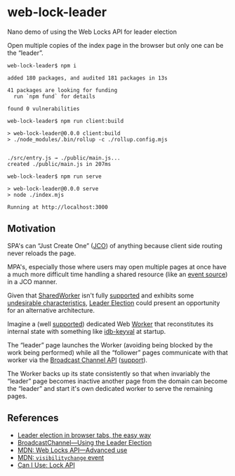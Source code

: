 # web-lock-leader

Nano demo of using the Web Locks API for leader election

Open multiple copies of the index page in the browser but only one can be the “leader”. 

```shell
web-lock-leader$ npm i

added 180 packages, and audited 181 packages in 13s

41 packages are looking for funding
  run `npm fund` for details

found 0 vulnerabilities

web-lock-leader$ npm run client:build
 
> web-lock-leader@0.0.0 client:build
> ./node_modules/.bin/rollup -c ./rollup.config.mjs


./src/entry.js → ./public/main.js...
created ./public/main.js in 207ms

web-lock-leader$ npm run serve

> web-lock-leader@0.0.0 serve
> node ./index.mjs

Running at http://localhost:3000
```

## Motivation

SPA's can “Just Create One” ([JCO](http://butunclebob.com/ArticleS.UncleBob.SingletonVsJustCreateOne)) of anything because client side routing never reloads the page. 

MPA's, especially those where users may open multiple pages at once have a much more difficult time handling a shared resource (like an [event source](https://html.spec.whatwg.org/multipage/server-sent-events.html#authoring-notes)) in a JCO manner. 

Given that [SharedWorker](https://developer.mozilla.org/en-US/docs/Web/API/SharedWorker) isn't fully [supported](https://caniuse.com/mdn-api_sharedworker) and exhibits some [undesirable characteristics](https://stackoverflow.com/questions/76237093/how-to-keep-sharedworker-alive-durning-reload-navigation), [Leader Election](https://en.wikipedia.org/wiki/Leader_election) could present an opportunity for an alternative architecture.

Imagine a (well [supported](https://caniuse.com/webworkers)) dedicated Web [Worker](https://developer.mozilla.org/en-US/docs/Web/API/Worker) that reconstitutes its internal state with something like [idb-keyval](https://github.com/jakearchibald/idb-keyval) at startup.

The “leader” page launches the Worker (avoiding being blocked by the work being performed) while all the “follower” pages communicate with that worker via the [Broadcast Channel API](https://developer.mozilla.org/en-US/docs/Web/API/Broadcast_Channel_API) ([support](https://caniuse.com/broadcastchannel)). 

The Worker backs up its state consistently so that when invariably the “leader” page becomes inactive another page from the domain can become the “leader” and start it's own dedicated worker to serve the remaining pages.    
## References
- [Leader election in browser tabs, the easy way](https://greenvitriol.com/posts/browser-leader)
- [BroadcastChannel—Using the Leader Election](https://github.com/pubkey/broadcast-channel#using-the-leaderelection)
- [MDN: Web Locks API—Advanced use](https://developer.mozilla.org/en-US/docs/Web/API/Web_Locks_API#advanced_use)
- [MDN: `visibilitychange` event](https://developer.mozilla.org/en-US/docs/Web/API/Document/visibilitychange_event)
- [Can I Use: Lock API](https://caniuse.com/mdn-api_lock)


